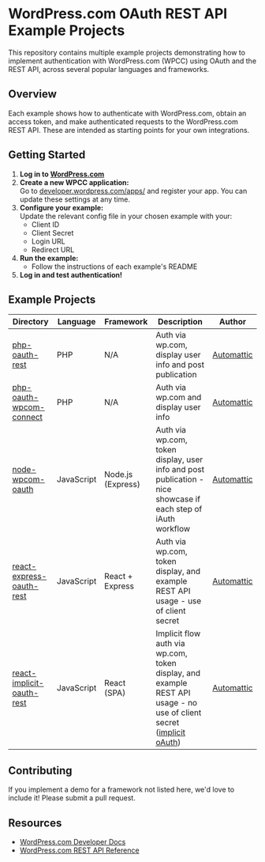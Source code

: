 # WordPress.com OAuth REST API Example Projects

This repository contains multiple example projects demonstrating how to implement authentication with WordPress.com (WPCC) using OAuth and the REST API, across several popular languages and frameworks.

## Overview

Each example shows how to authenticate with WordPress.com, obtain an access token, and make authenticated requests to the WordPress.com REST API. These are intended as starting points for your own integrations.

## Getting Started

1. **Log in to [WordPress.com](https://wordpress.com)**
2. **Create a new WPCC application:**  
   Go to [developer.wordpress.com/apps/](https://developer.wordpress.com/apps/) and register your app. You can update these settings at any time.
3. **Configure your example:**  
   Update the relevant config file in your chosen example with your:
   - Client ID
   - Client Secret
   - Login URL
   - Redirect URL
4. **Run the example:**  
   - Follow the instructions of each example's README
5. **Log in and test authentication!**

## Example Projects

| Directory                                                 | Language   | Framework         | Description                                                                                                                                                                                  | Author                               |
|-----------------------------------------------------------|------------|-------------------|----------------------------------------------------------------------------------------------------------------------------------------------------------------------------------------------|--------------------------------------|
| [php-oauth-rest](php-oauth-rest/)                       | PHP        | N/A               | Auth via wp.com, display user info and post publication                                                                                                                                      | [Automattic](https://automattic.com) |
| [php-oauth-wpcom-connect](php-oauth-wpcom-connect/)     | PHP        | N/A               | Auth via wp.com and display user info                                                                                                                                                        | [Automattic](https://automattic.com) |
| [node-wpcom-oauth](node-wpcom-oauth/)                   | JavaScript | Node.js (Express) | Auth via wp.com, token display, user info and post publication - nice showcase if each step of iAuth workflow                                                                                | [Automattic](https://automattic.com) |
| [react-express-oauth-rest](react-express-oauth-rest/)   | JavaScript | React + Express   | Auth via wp.com, token display, and example REST API usage - use of client secret                                                                                                            | [Automattic](https://automattic.com) |
| [react-implicit-oauth-rest](react-implicit-oauth-rest/) | JavaScript | React (SPA)       | Implicit flow auth via wp.com, token display, and example REST API usage - no use of client secret  ([implicit oAuth](https://developer.wordpress.com/docs/oauth2/#5-client-implicit-oauth)) | [Automattic](https://automattic.com) |

## Contributing

If you implement a demo for a framework not listed here, we'd love to include it! Please submit a pull request.

## Resources

- [WordPress.com Developer Docs](https://developer.wordpress.com/docs/wpcc/)
- [WordPress.com REST API Reference](https://developer.wordpress.com/docs/api/)